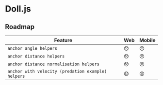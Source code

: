 # Doll.js

## Roadmap

| Feature | Web | Mobile |
| ------- | --- | ------- |
| `anchor angle helpers`  | 😞 | 😞 |
| `anchor distance helpers` | 😞 | 😞 |
| `anchor distance normalisation helpers` | 😞 | 😞 |
| `anchor with velocity (predation example) helpers` | 😞 | 😞 |
